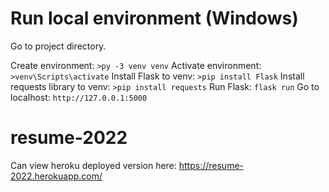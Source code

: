 # Run local environment (Windows)

Go to project directory.

Create environment: `>py -3 venv venv`
Activate environment: `>venv\Scripts\activate`
Install Flask to venv: `>pip install Flask`
Install requests library to venv: `>pip install requests`
Run Flask: `flask run`
Go to localhost: `http://127.0.0.1:5000`

# resume-2022
Can view heroku deployed version here: https://resume-2022.herokuapp.com/

